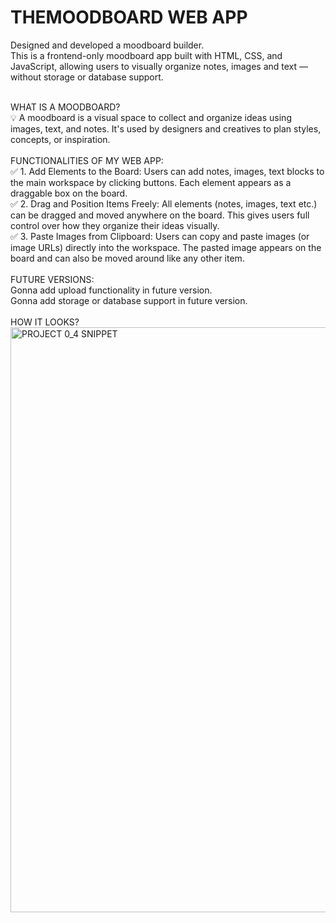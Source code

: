 <h1><b>THEMOODBOARD WEB APP</b></h1>

Designed and developed a moodboard builder.<br>
This is a frontend-only moodboard app built with HTML, CSS, and JavaScript, allowing users to visually organize notes, images and text — without storage or database support.

<br>
WHAT IS A MOODBOARD?<br>
💡 A moodboard is a visual space to collect and organize ideas using images, text, and notes.
It's used by designers and creatives to plan styles, concepts, or inspiration.<br>

<br>
FUNCTIONALITIES OF MY WEB APP: <br>
✅ 1. Add Elements to the Board: Users can add notes, images, text blocks to the main workspace by clicking buttons. Each element appears as a draggable box on the board.
<br>
✅ 2. Drag and Position Items Freely: All elements (notes, images, text etc.) can be dragged and moved anywhere on the board. This gives users full control over how they organize their ideas visually.
<br>
✅ 3. Paste Images from Clipboard: Users can copy and paste images (or image URLs) directly into the workspace. The pasted image appears on the board and can also be moved around like any other item.<br>

<br>
FUTURE VERSIONS:<br>
Gonna add upload functionality in future version.<br>
Gonna add storage or database support in future version.<br>

<br>
HOW IT LOOKS?<br>
<img width="1920" height="936" alt="PROJECT 0_4 SNIPPET" src="https://github.com/user-attachments/assets/0dfa5afb-4690-4a4d-9bcc-2d4b7d25cd2e" />
